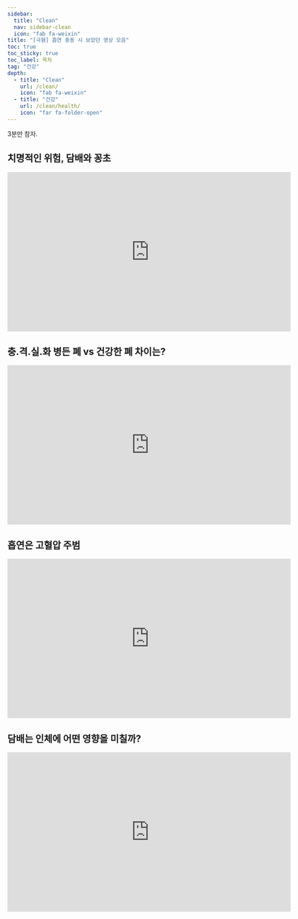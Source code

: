 ```yaml
---
sidebar:
  title: "Clean"
  nav: sidebar-clean
  icon: "fab fa-weixin"
title: "[극혐] 흡연 충동 시 보았던 영상 모음"
toc: true
toc_sticky: true
toc_label: 목차
tag: "건강"
depth: 
  - title: "Clean"
    url: /clean/
    icon: "fab fa-weixin"
  - title: "건강"
    url: /clean/health/
    icon: "far fa-folder-open"
---
```

3분만 참자.
## 치명적인 위험, 담배와 꽁초
<iframe width="640" height="360" src="https://www.youtube-nocookie.com/embed/DMr0jfZWUyI" frameborder="0" allowfullscreen></iframe>  
<br/>

## 충.격.실.화 병든 폐 vs 건강한 폐 차이는?
<iframe width="640" height="360" src="https://www.youtube-nocookie.com/embed/TxFKpl1z0DA" frameborder="0" allowfullscreen></iframe>

## 흡연은 고혈압 주범
<iframe width="640" height="360" src="https://www.youtube-nocookie.com/embed/XL0g5aOooW8" frameborder="0" allowfullscreen></iframe>

## 담배는 인체에 어떤 영향을 미칠까?
<iframe width="640" height="360" src="https://www.youtube-nocookie.com/embed/CbKnzhV9WzM" frameborder="0" allowfullscreen></iframe>

